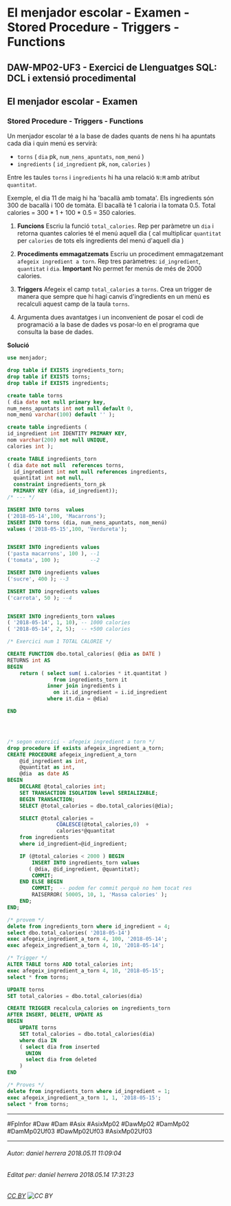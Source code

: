 # El menjador escolar - Examen - Stored Procedure - Triggers - Functions
## DAW-MP02-UF3 - Exercici de Llenguatges SQL: DCL i extensió procedimental
## El menjador escolar - Examen
### Stored Procedure - Triggers - Functions

Un menjador escolar té a la base de dades quants de nens hi ha apuntats cada dia i quin menú es servirà:

* `torns` ( `dia` pk, `num_nens_apuntats`, `nom_menú` )
* `ingredients` ( `id_ingredient` pk, `nom`, `calories` )

Entre les taules `torns` i `ingredients` hi ha una relació `N:M` amb atribut `quantitat`. 

Exemple, el dia 11 de maig hi ha 'bacallà amb tomata'. Els ingredients són 300 de bacallà i 100 de tomàta. El bacallà té 1 caloria i la tomata 0.5. Total calories = 300 * 1 + 100 * 0.5 = 350 calories.

1. **Funcions** Escriu la funció `total_calories`. Rep per paràmetre un `dia` i retorna quantes calories té el menú aquell dia ( cal multiplicar `quantitat` per `calories` de tots els ingredients del menú d'aquell dia )

2. **Procediments emmagatzemats** Escriu un procediment emmagatzemant `afegeix ingredient a torn`. Rep tres paràmetres: `id_ingredient`, `quantitat` i `dia`. **Important** No permet fer menús de més de 2000 calories.

3. **Triggers** Afegeix el camp `total_calories` a `torns`. Crea un trigger de manera que sempre que hi hagi canvis d'ingredients en un menú es recalculi aquest camp de la taula `torns`.

4. Argumenta dues avantatges i un inconvenient de posar el codi de programació a la base de dades vs posar-lo en el programa que consulta la base de dades.

**Solució**


```sql
use menjador;

drop table if EXISTS ingredients_torn;
drop table if EXISTS torns;
drop table if EXISTS ingredients;

create table torns 
( dia date not null primary key, 
num_nens_apuntats int not null default 0, 
nom_menú varchar(100) default '' );

create table ingredients ( 
id_ingredient int IDENTITY PRIMARY KEY, 
nom varchar(200) not null UNIQUE, 
calories int );

create TABLE ingredients_torn 
( dia date not null  references torns, 
  id_ingredient int not null references ingredients,
  quantitat int not null,
  constraint ingredients_torn_pk
  PRIMARY KEY (dia, id_ingredient));
/* --- */

INSERT INTO torns  values 
('2018-05-14',100, 'Macarrons');
INSERT INTO torns (dia, num_nens_apuntats, nom_menú) 
values ('2018-05-15',100, 'Verdureta');


INSERT INTO ingredients values 
('pasta macarrons', 100 ), --1
('tomata', 100 );          --2

INSERT INTO ingredients values 
('sucre', 400 ); --3

INSERT INTO ingredients values 
('carrota', 50 ); --4


INSERT INTO ingredients_torn values
( '2018-05-14', 1, 10), -- 1000 calories
( '2018-05-14', 2, 5);  -- +500 calories

/* Exercici num 1 TOTAL CALORIE */

CREATE FUNCTION dbo.total_calories( @dia as DATE ) 
RETURNS int AS
BEGIN
	return ( select sum( i.calories * it.quantitat )
	           from ingredients_torn it 
	         inner join ingredients i
	           on it.id_ingredient = i.id_ingredient
	         where it.dia = @dia)   

END




/* segon exercici - afegeix ingredient a torn */
drop procedure if exists afegeix_ingredient_a_torn;
CREATE PROCEDURE afegeix_ingredient_a_torn
    @id_ingredient as int, 
    @quantitat as int,
    @dia  as date AS
BEGIN
    DECLARE @total_calories int;
	SET TRANSACTION ISOLATION level SERIALIZABLE;
	BEGIN TRANSACTION;
    SELECT @total_calories = dbo.total_calories(@dia);

    SELECT @total_calories = 
                COALESCE(@total_calories,0)  +
                calories*@quantitat
    from ingredients
    where id_ingredient=@id_ingredient;

    IF (@total_calories < 2000 ) BEGIN
	    INSERT INTO ingredients_torn values
       ( @dia, @id_ingredient, @quantitat);	
       	COMMIT;
	END ELSE BEGIN
	    COMMIT;  -- podem fer commit perquè no hem tocat res
        RAISERROR( 50005, 10, 1, 'Massa calories' );
    END;
END;

/* provem */
delete from ingredients_torn where id_ingredient = 4;
select dbo.total_calories( '2018-05-14')
exec afegeix_ingredient_a_torn 4, 100, '2018-05-14';
exec afegeix_ingredient_a_torn 4, 10, '2018-05-14';

/* Trigger */
ALTER TABLE torns ADD total_calories int;
exec afegeix_ingredient_a_torn 4, 10, '2018-05-15';
select * from torns;

UPDATE torns
SET total_calories = dbo.total_calories(dia)

CREATE TRIGGER recalcula_calories on ingredients_torn
AFTER INSERT, DELETE, UPDATE AS
BEGIN
	UPDATE torns
    SET total_calories = dbo.total_calories(dia)
    where dia IN
    ( select dia from inserted
      UNION
      select dia from deleted
    )
END

/* Proves */
delete from ingredients_torn where id_ingredient = 1;
exec afegeix_ingredient_a_torn 1, 1, '2018-05-15';
select * from torns;
```

---

#FpInfor #Daw #Dam #Asix #AsixMp02 #DawMp02 #DamMp02 #DamMp02Uf03 #DawMp02Uf03 #AsixMp02Uf03

---

###### Autor: daniel herrera 2018.05.11 11:09:04
###### Editat per: daniel herrera 2018.05.14 17:31:23
###### [CC BY](https://creativecommons.org/licenses/by/4.0/) ![CC BY](https://licensebuttons.net/l/by/3.0/80x15.png)
